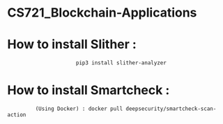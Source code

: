 # CS721_Blockchain-Applications

# How to install Slither : 
                          pip3 install slither-analyzer
# How to install Smartcheck : 
             (Using Docker) : docker pull deepsecurity/smartcheck-scan-action
